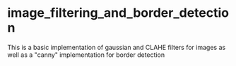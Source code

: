 # image_filtering_and_border_detection
This is a basic implementation of gaussian and CLAHE filters for images as well as a "canny" implementation for border detection
